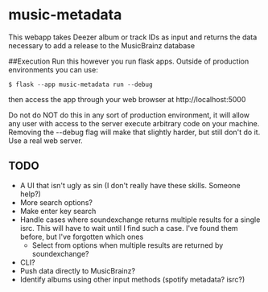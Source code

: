 # music-metadata
This webapp takes Deezer album or track IDs as input and returns the data necessary to add a release to the MusicBrainz database

##Execution
Run this however you run flask apps. Outside of production environments you can use:

`$ flask --app music-metadata run --debug`

then access the app through your web browser at http://localhost:5000

Do not do NOT do this in any sort of production environment, it will allow any user with access to the server execute arbitrary code on your machine. Removing the --debug flag will make that slightly harder, but still don't do it. Use a real web server.

## TODO
- A UI that isn't ugly as sin (I don't really have these skills. Someone help?)
- More search options?
- Make enter key search
- Handle cases where soundexchange returns multiple results for a single isrc. This will have to wait until I find such a case. I've found them before, but I've forgotten which ones
  - Select from options when multiple results are returned by soundexchange?
- CLI?
- Push data directly to MusicBrainz?
- Identify albums using other input methods (spotify metadata? isrc?)

